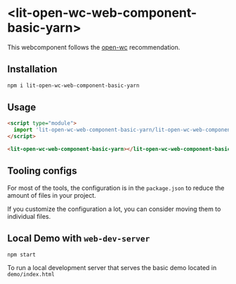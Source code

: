 # \<lit-open-wc-web-component-basic-yarn>

This webcomponent follows the [open-wc](https://github.com/open-wc/open-wc) recommendation.

## Installation

```bash
npm i lit-open-wc-web-component-basic-yarn
```

## Usage

```html
<script type="module">
  import 'lit-open-wc-web-component-basic-yarn/lit-open-wc-web-component-basic-yarn.js';
</script>

<lit-open-wc-web-component-basic-yarn></lit-open-wc-web-component-basic-yarn>
```



## Tooling configs

For most of the tools, the configuration is in the `package.json` to reduce the amount of files in your project.

If you customize the configuration a lot, you can consider moving them to individual files.

## Local Demo with `web-dev-server`

```bash
npm start
```

To run a local development server that serves the basic demo located in `demo/index.html`
